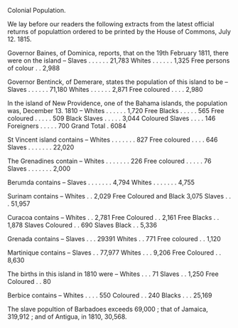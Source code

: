 Colonial Population.We lay before our readers the following extracts from the latest
                    official returns of populattion ordered to be printed by the
                    House of Commons, July 12. 1815.Governor Baines, of Dominica, reports, that on the 19th February 1811, there
                    were on the island – Slaves . . . . . . 21,783 Whites . .
                    . . . . 1,325 Free persons of colour . . 2,988Governor Bentinck, of Demerare, states the population of this island to be
                    – Slaves . . . . . . 71,180 Whites . . . . . . 2,871 Free
                    coloured . . . . 2,980In the island of New Providence, one of the Bahama islands, the population
                    was, December 13. 1810 – Whites . . . . . . 1,720 Free
                    Blacks . . . . . 565 Free coloured . . . . . 509 Black Slaves . . . .
                    . 3,044 Coloured Slaves . . . . 146 Foreigners . . . . . 700
                    Grand Total . 6084St Vincent island contains – Whites . . . . . . . 827 Free
                    coloured . . . . 646 Slaves . . . . . . . 22,020The Grenadines contain – Whites . . . . . . . 226 Free coloured
                    . . . . . 76 Slaves . . . . . . . 2,000Berumda contains – Slaves . . . . . . . 4,794 Whites . . . . . .
                    . 4,755Surinam contains – Whites . . 2,029 Free Coloured and Black
                    3,075 Slaves . . . 51,957Curacoa contains – Whites . . 2,781 Free Coloured . . 2,161
                    Free Blacks . . 1,878 Slaves Coloured . . 690 Slaves Black . .
                    5,336Grenada contains – Slaves . . . 29391 Whites . . 771 Free
                    coloured . . 1,120Martinique contains – Slaves . . 77,977 Whites . . . 9,206
                    Free Coloured . . 8,630The births in this island in 1810 were – Whites . . . 71 Slaves
                    . . 1,250 Free Coloured . . 80Berbice contains – Whites . . . . 550 Coloured . . 240
                    Blacks . . . 25,169The slave popultion of Barbadoes exceeds 69,000 ; that of Jamaica, 319,912 ;
                    and of Antigua, in 1810, 30,568.